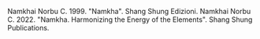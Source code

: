 Namkhai Norbu C. 1999. "Namkha". Shang Shung Edizioni.
Namkhai Norbu C. 2022. "Namkha. Harmonizing the Energy of the Elements". Shang Shung Publications.
